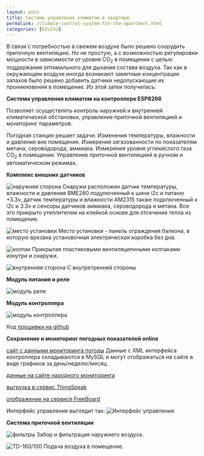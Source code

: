 ```yaml
---
layout: post
title: Система управления климатом в квартире
permalink: /climate-control-system-for-the-apartment.html
categories: [ktulhu]
---
```


В связи с потребностью в свежем воздухе было решено соорудить приточную вентиляцию. 
Но не простую, а с возможностью регулировки мощности в зависимости от уровня CO<sub>2</sub> в помещении 
с целью поддержания оптимального для дыхания состава воздуха. 
Так как в окружающем воздухе иногда возникают заметные концентрации запахов было решено добавить 
датчики недопускающие их проникновения в помещение. Из этой затеи получилась:

**Система управления климатом на контроллере ESP8266** 

Позволяет осуществлять контроль наружней и внутренней климатической обстановки, 
управление приточной вентиляцией и мониторинг параметров.

Погодная станция решает задачи:
Изменения температуры, влажности и давления вне помещения.
Измерения загазованности по показателям метана, сероводорода, аммиака.
Измерения уровня углекислого газа CO<sub>2</sub> в помещении.
Управление приточной вентиляцией в ручном и автоматическом режимах.

**Комплекс внешних датчиков**

![наружняя сторона](/images/2017/11/external-out.jpg)
Снаружи расположен датчик температуры, влажности и давления BME280 подулюченный к шине i2c и питаню +3.3v, 
датчик температуры и влажности AM2315 также подключенный к i2c и 3.3v и сенсоры датчиков аммиака, сероводорода и метана.
Все это прикрыто утеплителем на клейкой основе для отсечения тепла из помещения.

![место установки](/images/2017/11/external-place.jpg)
Место установки - панель ограждения балкона, в которую врезана установочная электрическая коробка без дна. 

![колпак](/images/2017/11/external-cover.jpg)
Прикрытая пластиковыми вентиляцилнными колпаками изнутри и снаружи.

![внутренняя сторона](/images/2017/11/external-in.jpg)
С внутретренней стороны

**Модуль питания и реле**

![модуль реле](/images/2017/11/relay-v1.jpg)

**Модуль контроллера**

![модуль контроллера](/images/2017/11/controller-v1.jpg)

Код [прошивки на github](https://github.com/codemaste/weather-station-esp8266)

**Сохранение и мониторинг погодных показателей online**

[сайт с данными мониторинга погоды](https://dobrolubov.com/)
Данные с XML интерфейса контроллера складываются в MySQL и могут отображаться на сайте в виде графиков за день/неделю/месяц.

[данные на сайте народного мониторинга](https://narodmon.ru/4231)

[выгрузка в сервис ThingSpeak](https://thingspeak.com/channels/322829)

[отображение на сервисе FreeBoard](https://freeboard.io/board/OgpGzU)

Интерфейс управления выглядит так:
![Интерфейс управления](/images/2017/11/control-interface.png)

**Система приточной вентиляции**

![фильтры](/images/2017/11/vent-out.jpg)
Забор и фильтрация наружнего воздуха.

![TD-160/100](/images/2017/11/vent-in.jpg)
Подача воздуха в помещение.
